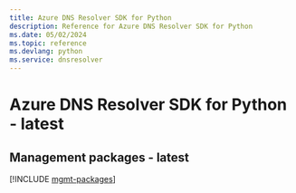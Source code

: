 ```yaml
---
title: Azure DNS Resolver SDK for Python
description: Reference for Azure DNS Resolver SDK for Python
ms.date: 05/02/2024
ms.topic: reference
ms.devlang: python
ms.service: dnsresolver
---
```

# Azure DNS Resolver SDK for Python - latest

## Management packages - latest
[!INCLUDE [mgmt-packages](dns-resolver-mgmt-index.md)]